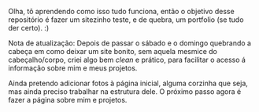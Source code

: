 Olha, tô aprendendo como isso tudo funciona, então o objetivo desse repositório é fazer um sitezinho teste, e de quebra, um portfolio (se tudo der certo). :)

Nota de atualização:
Depois de passar o sábado e o domingo quebrando a cabeça em como deixar um site bonito, sem aquela mesmice do cabeçalho/corpo, criei algo bem *clean* e prático, para facilitar o acesso á informação sobre mim e meus projetos.

Ainda pretendo adicionar fotos à página inicial, alguma corzinha que seja, mas ainda preciso trabalhar na estrutura dele. O próximo passo agora é fazer a página sobre mim e projetos.
